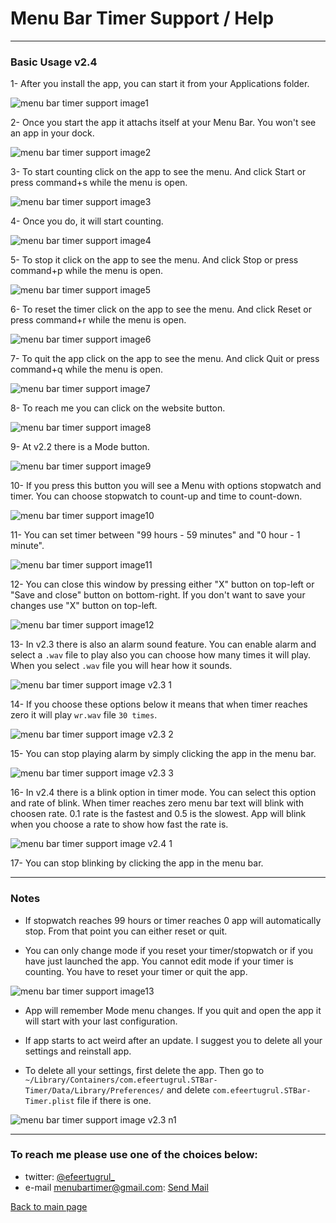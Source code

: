 # Menu Bar Timer Support / Help

----------------------------

### Basic Usage v2.4

1- After you install the app, you can start it from your Applications folder.

![menu bar timer support image1](/images/menu_bar_timer/menubartimer-support-img01.png)

2- Once you start the app it attachs itself at your Menu Bar. You won't see an app in your dock.

![menu bar timer support image2](/images/menu_bar_timer/menubartimer-support-img02.png)

3- To start counting click on the app to see the menu. And click Start or press command+s while the menu is open.

![menu bar timer support image3](/images/menu_bar_timer/menubartimer-support-img03.png)

4- Once you do, it will start counting.

![menu bar timer support image4](/images/menu_bar_timer/menubartimer-support-img04.png)

5- To stop it click on the app to see the menu. And click Stop or press command+p while the menu is open.

![menu bar timer support image5](/images/menu_bar_timer/menubartimer-support-img05.png)

6- To reset the timer click on the app to see the menu. And click Reset or press command+r while the menu is open.

![menu bar timer support image6](/images/menu_bar_timer/menubartimer-support-img06.png)

7- To quit the app click on the app to see the menu. And click Quit or press command+q while the menu is open.

![menu bar timer support image7](/images/menu_bar_timer/menubartimer-support-img07.png)

8- To reach me you can click on the website button.

![menu bar timer support image8](/images/menu_bar_timer/menubartimer-support-img08.png)

9- At v2.2 there is a Mode button.

![menu bar timer support image9](/images/menu_bar_timer/menubartimer-support-img09.png)

10- If you press this button you will see a Menu with options stopwatch and timer. You can choose stopwatch to count-up and time to count-down.

![menu bar timer support image10](/images/menu_bar_timer/menubartimer-support-img10.png) 

11- You can set timer between "99 hours - 59 minutes" and "0 hour - 1 minute".

![menu bar timer support image11](/images/menu_bar_timer/menubartimer-support-img11.png)

12- You can close this window by pressing either "X" button on top-left or "Save and close" button on bottom-right. If you don't want to save your changes use "X" button on top-left.

![menu bar timer support image12](/images/menu_bar_timer/menubartimer-support-img12.png)

13- In v2.3 there is also an alarm sound feature. You can enable alarm and select a `.wav` file to play also you can choose how many times it will play. When you select `.wav` file you will hear how it sounds.

![menu bar timer support image v2.3 1](/images/menu_bar_timer/menubartimer-support-img-v2_3-1.png)

14- If you choose these options below it means that when timer reaches zero it will play `wr.wav` file `30 times`. 

![menu bar timer support image v2.3 2](/images/menu_bar_timer/menubartimer-support-img-v2_3-2.png)

15- You can stop playing alarm by simply clicking the app in the menu bar.

![menu bar timer support image v2.3 3](/images/menu_bar_timer/menubartimer-support-img-v2_3-3.png)

16- In v2.4 there is a blink option in timer mode. You can select this option and rate of blink. When timer reaches zero menu bar text will blink with choosen rate. 0.1 rate is the fastest and 0.5 is the slowest. App will blink when you choose a rate to show how fast the rate is.

![menu bar timer support image v2.4 1](/images/menu_bar_timer/menubartimer-support-img-v2_4-1.png)

17- You can stop blinking by clicking the app in the menu bar.

------------------------------

### Notes

- If stopwatch reaches 99 hours or timer reaches 0 app will automatically stop. From that point you can either reset or quit. 

- You can only change mode if you reset your timer/stopwatch or if you have just launched the app. You cannot edit mode if your timer is counting. You have to reset your timer or quit the app.

![menu bar timer support image13](/images/menu_bar_timer/menubartimer-support-img13.png)

- App will remember Mode menu changes. If you quit and open the app it will start with your last configuration. 

- If app starts to act weird after an update. I suggest you to delete all your settings and reinstall app. 

- To delete all your settings, first delete the app. Then go to `~/Library/Containers/com.efeertugrul.STBar-Timer/Data/Library/Preferences/` and delete `com.efeertugrul.STBar-Timer.plist` file if there is one.

![menu bar timer support image v2.3 n1](/images/menu_bar_timer/menubartimer-support-img-v2_3-n1.png)

-----------------------------

### To reach me please use one of the choices below:

- twitter: [@efeertugrul_](https://twitter.com/efeertugrul_)
- e-mail menubartimer@gmail.com: [Send Mail](mailto:menubartimer@gmail.com)

[Back to main page](../index)
